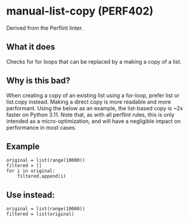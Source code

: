 # manual-list-copy (PERF402)
Derived from the Perflint linter.
## What it does
Checks for for loops that can be replaced by a making a copy of a list.
## Why is this bad?
When creating a copy of an existing list using a for-loop, prefer
list or list.copy instead. Making a direct copy is more readable and
more performant.
Using the below as an example, the list-based copy is ~2x faster on
Python 3.11.
Note that, as with all perflint rules, this is only intended as a
micro-optimization, and will have a negligible impact on performance in
most cases.
## Example
```
original = list(range(10000))
filtered = []
for i in original:
    filtered.append(i)
```
## Use instead:
```
original = list(range(10000))
filtered = list(original)
```